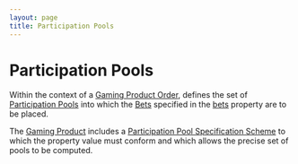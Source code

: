```yaml
---
layout: page
title: Participation Pools
---
```

# Participation Pools

Within the context of a [Gaming Product Order](../concepts/gaming-product-order), defines the set of [Participation Pools](../concepts/participation-pool) into which the [Bets](../concepts/bet) specified in the [bets](bets) property are to be placed.

The [Gaming Product](../concepts/gaming-product) includes a [Participation Pool Specification Scheme](../concepts/participation-pool-specification-scheme) to which the property value must conform and which allows the precise set of pools to be computed.
